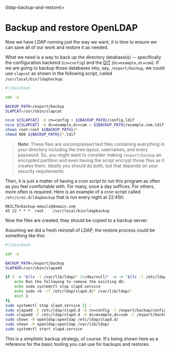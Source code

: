 (ldap-backup-and-restore)=
# Backup and restore OpenLDAP

Now we have LDAP running just the way we want, it is time to ensure we can save all of our work and restore it as needed.

What we need is a way to back up the directory database(s) -- specifically the configuration backend (`cn=config`) and the [DIT](https://documentation.ubuntu.com/server/reference/glossary/#term-DIT) (`dc=example,dc=com`). If we are going to backup those databases into, say, `/export/backup`, we could use `slapcat` as shown in the following script, called `/usr/local/bin/ldapbackup`:

```bash
#!/bin/bash

set -e

BACKUP_PATH=/export/backup
SLAPCAT=/usr/sbin/slapcat

nice ${SLAPCAT} -b cn=config > ${BACKUP_PATH}/config.ldif
nice ${SLAPCAT} -b dc=example,dc=com > ${BACKUP_PATH}/example.com.ldif
chown root:root ${BACKUP_PATH}/*
chmod 600 ${BACKUP_PATH}/*.ldif
```

> **Note**:
> These files are uncompressed text files containing everything in your directory including the tree layout, usernames, and every password. So, you might want to consider making `/export/backup` an encrypted partition and even having the script encrypt those files as it creates them. Ideally you should do both, but that depends on your security requirements.

Then, it is just a matter of having a cron script to run this program as often as you feel comfortable with. For many, once a day suffices. For others, more often is required. Here is an example of a cron script called `/etc/cron.d/ldapbackup` that is run every night at 22:45h:

```text
MAILTO=backup-emails@domain.com
45 22 * * *  root    /usr/local/bin/ldapbackup
```

Now the files are created, they should be copied to a backup server.

Assuming we did a fresh reinstall of LDAP, the restore process could be something like this:

```bash
#!/bin/bash

set -e

BACKUP_PATH=/export/backup
SLAPADD=/usr/sbin/slapadd

if [ -n "$(ls -l /var/lib/ldap/* 2>/dev/null)" -o -n "$(ls -l /etc/ldap/slapd.d/* 2>/dev/null)" ]; then
    echo Run the following to remove the existing db:
    echo sudo systemctl stop slapd.service
    echo sudo rm -rf /etc/ldap/slapd.d/* /var/lib/ldap/*
    exit 1
fi
sudo systemctl stop slapd.service || :
sudo slapadd -F /etc/ldap/slapd.d -b cn=config -l /export/backup/config.ldif
sudo slapadd -F /etc/ldap/slapd.d -b dc=example,dc=com -l /export/backup/example.com.ldif
sudo chown -R openldap:openldap /etc/ldap/slapd.d/
sudo chown -R openldap:openldap /var/lib/ldap/
sudo systemctl start slapd.service
```

This is a simplistic backup strategy, of course. It's being shown here as a reference for the basic tooling you can use for backups and restores.
